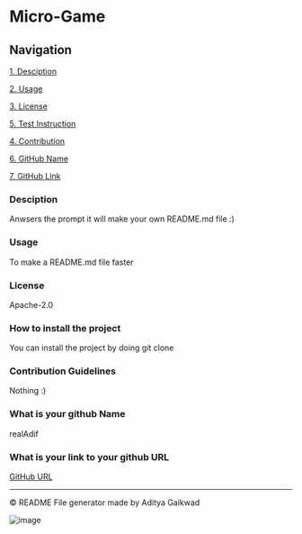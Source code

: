 # Micro-Game

Navigation  
 ---------------- 
 [1. Desciption](#Desciption) 

 [2. Usage](#Usage)         
 
 [3. License](#License)        
 
 [5. Test Instruction](#How-to-install-the-project) 
 
 [4. Contribution](#Contribution-Guidelines)      
  
 [6. GitHub Name](#What-is-your-github-Name)   
 
 [7. GitHub Link](#What-is-your-link-to-your-github-URL)   

### Desciption
Anwsers the prompt it will make your own README.md file :)

### Usage
To make a README.md file faster  

### License
Apache-2.0 

### How to install the project 
You can install the project by doing git clone

### Contribution Guidelines 
Nothing :)

### What is your github Name 
realAdif

### What is your link to your github URL 
[GitHub URL](https://github.com/realAdif)


---
&copy; README File generator made by Aditya Gaikwad

![image](https://user-images.githubusercontent.com/90451018/197517791-2d74f561-a697-4072-b33a-1eb807211f63.png)
